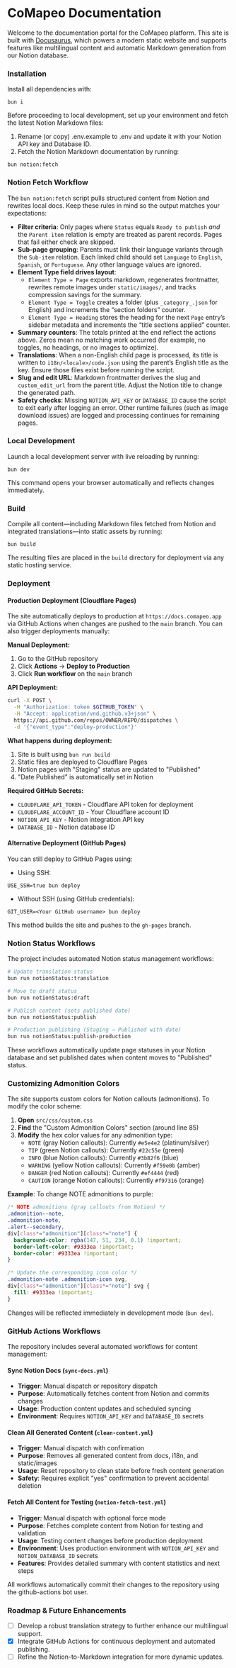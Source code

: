 # CoMapeo Documentation

Welcome to the documentation portal for the CoMapeo platform. This site is built with [Docusaurus](https://docusaurus.io/), which powers a modern static website and supports features like multilingual content and automatic Markdown generation from our Notion database.

### Installation

Install all dependencies with:

```
bun i
```

Before proceeding to local development, set up your environment and fetch the latest Notion Markdown files:

1. Rename (or copy) .env.example to .env and update it with your Notion API key and Database ID.
2. Fetch the Notion Markdown documentation by running:

```
bun notion:fetch
```

### Notion Fetch Workflow

The `bun notion:fetch` script pulls structured content from Notion and rewrites local docs. Keep these rules in mind so the output matches your expectations:

- **Filter criteria**: Only pages where `Status` equals `Ready to publish` _and_ the `Parent item` relation is empty are treated as parent records. Pages that fail either check are skipped.
- **Sub-page grouping**: Parents must link their language variants through the `Sub-item` relation. Each linked child should set `Language` to `English`, `Spanish`, or `Portuguese`. Any other language values are ignored.
- **Element Type field drives layout**:
  - `Element Type = Page` exports markdown, regenerates frontmatter, rewrites remote images under `static/images/`, and tracks compression savings for the summary.
  - `Element Type = Toggle` creates a folder (plus `_category_.json` for English) and increments the “section folders” counter.
  - `Element Type = Heading` stores the heading for the next `Page` entry’s sidebar metadata and increments the “title sections applied” counter.
- **Summary counters**: The totals printed at the end reflect the actions above. Zeros mean no matching work occurred (for example, no toggles, no headings, or no images to optimize).
- **Translations**: When a non-English child page is processed, its title is written to `i18n/<locale>/code.json` using the parent’s English title as the key. Ensure those files exist before running the script.
- **Slug and edit URL**: Markdown frontmatter derives the slug and `custom_edit_url` from the parent title. Adjust the Notion title to change the generated path.
- **Safety checks**: Missing `NOTION_API_KEY` or `DATABASE_ID` cause the script to exit early after logging an error. Other runtime failures (such as image download issues) are logged and processing continues for remaining pages.

### Local Development

Launch a local development server with live reloading by running:

```
bun dev
```

This command opens your browser automatically and reflects changes immediately.

### Build

Compile all content—including Markdown files fetched from Notion and integrated translations—into static assets by running:

```
bun build
```

The resulting files are placed in the `build` directory for deployment via any static hosting service.

### Deployment

#### Production Deployment (Cloudflare Pages)

The site automatically deploys to production at `https://docs.comapeo.app` via GitHub Actions when changes are pushed to the `main` branch. You can also trigger deployments manually:

**Manual Deployment:**

1. Go to the GitHub repository
2. Click **Actions** → **Deploy to Production**
3. Click **Run workflow** on the `main` branch

**API Deployment:**

```bash
curl -X POST \
  -H "Authorization: token $GITHUB_TOKEN" \
  -H "Accept: application/vnd.github.v3+json" \
  https://api.github.com/repos/OWNER/REPO/dispatches \
  -d '{"event_type":"deploy-production"}'
```

**What happens during deployment:**

1. Site is built using `bun run build`
2. Static files are deployed to Cloudflare Pages
3. Notion pages with "Staging" status are updated to "Published"
4. "Date Published" is automatically set in Notion

**Required GitHub Secrets:**

- `CLOUDFLARE_API_TOKEN` - Cloudflare API token for deployment
- `CLOUDFLARE_ACCOUNT_ID` - Your Cloudflare account ID
- `NOTION_API_KEY` - Notion integration API key
- `DATABASE_ID` - Notion database ID

#### Alternative Deployment (GitHub Pages)

You can still deploy to GitHub Pages using:

- Using SSH:

```
USE_SSH=true bun deploy
```

- Without SSH (using GitHub credentials):

```
GIT_USER=<Your GitHub username> bun deploy
```

This method builds the site and pushes to the `gh-pages` branch.

### Notion Status Workflows

The project includes automated Notion status management workflows:

```bash
# Update translation status
bun run notionStatus:translation

# Move to draft status
bun run notionStatus:draft

# Publish content (sets published date)
bun run notionStatus:publish

# Production publishing (Staging → Published with date)
bun run notionStatus:publish-production
```

These workflows automatically update page statuses in your Notion database and set published dates when content moves to "Published" status.

### Customizing Admonition Colors

The site supports custom colors for Notion callouts (admonitions). To modify the color scheme:

1. **Open** `src/css/custom.css`
2. **Find** the "Custom Admonition Colors" section (around line 85)
3. **Modify** the hex color values for any admonition type:
   - `NOTE` (gray Notion callouts): Currently `#e5e4e2` (platinum/silver)
   - `TIP` (green Notion callouts): Currently `#22c55e` (green)
   - `INFO` (blue Notion callouts): Currently `#3b82f6` (blue)
   - `WARNING` (yellow Notion callouts): Currently `#f59e0b` (amber)
   - `DANGER` (red Notion callouts): Currently `#ef4444` (red)
   - `CAUTION` (orange Notion callouts): Currently `#f97316` (orange)

**Example**: To change NOTE admonitions to purple:

```css
/* NOTE admonitions (gray callouts from Notion) */
.admonition--note,
.admonition-note,
.alert--secondary,
div[class*="admonition"][class*="note"] {
  background-color: rgba(147, 51, 234, 0.1) !important;
  border-left-color: #9333ea !important;
  border-color: #9333ea !important;
}

/* Update the corresponding icon color */
.admonition-note .admonition-icon svg,
div[class*="admonition"][class*="note"] svg {
  fill: #9333ea !important;
}
```

Changes will be reflected immediately in development mode (`bun dev`).

### GitHub Actions Workflows

The repository includes several automated workflows for content management:

#### Sync Notion Docs (`sync-docs.yml`)

- **Trigger**: Manual dispatch or repository dispatch
- **Purpose**: Automatically fetches content from Notion and commits changes
- **Usage**: Production content updates and scheduled syncing
- **Environment**: Requires `NOTION_API_KEY` and `DATABASE_ID` secrets

#### Clean All Generated Content (`clean-content.yml`)

- **Trigger**: Manual dispatch with confirmation
- **Purpose**: Removes all generated content from docs, i18n, and static/images
- **Usage**: Reset repository to clean state before fresh content generation
- **Safety**: Requires explicit "yes" confirmation to prevent accidental deletion

#### Fetch All Content for Testing (`notion-fetch-test.yml`)

- **Trigger**: Manual dispatch with optional force mode
- **Purpose**: Fetches complete content from Notion for testing and validation
- **Usage**: Testing content changes before production deployment
- **Environment**: Uses production environment with `NOTION_API_KEY` and `NOTION_DATABASE_ID` secrets
- **Features**: Provides detailed summary with content statistics and next steps

All workflows automatically commit their changes to the repository using the github-actions bot user.

### Roadmap & Future Enhancements

- [ ] Develop a robust translation strategy to further enhance our multilingual support.
- [x] Integrate GitHub Actions for continuous deployment and automated publishing.
- [ ] Refine the Notion-to-Markdown integration for more dynamic updates.
